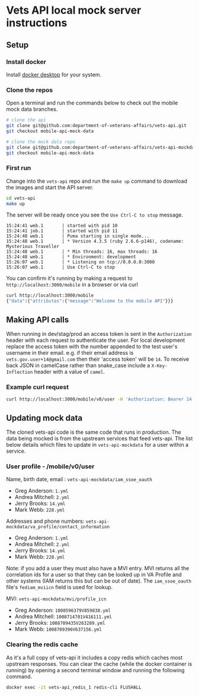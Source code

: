 # Vets API local mock server instructions

## Setup

### Install docker
Install [docker desktop](https://www.docker.com/get-started) for your system.

### Clone the repos
Open a terminal and run the commands below to check out the mobile mock data branches.

```bash
# clone the api
git clone git@github.com:department-of-veterans-affairs/vets-api.git
git checkout mobile-api-mock-data

# clone the mock data repo
git clone git@github.com:department-of-veterans-affairs/vets-api-mockdata.git
git checkout mobile-api-mock-data
```

### First run
Change into the `vets-api` repo and run the `make up` command to download the images and start the API server.

```bash
cd vets-api
make up
```

The server will be ready once you see the `Use Ctrl-C to stop` message.

```
15:24:41 web.1       | started with pid 10
15:24:41 job.1       | started with pid 11
15:24:48 web.1       | Puma starting in single mode...
15:24:48 web.1       | * Version 4.3.5 (ruby 2.6.6-p146), codename: Mysterious Traveller
15:24:48 web.1       | * Min threads: 16, max threads: 16
15:24:48 web.1       | * Environment: development
15:26:07 web.1       | * Listening on tcp://0.0.0.0:3000
15:26:07 web.1       | Use Ctrl-C to stop
```

You can confirm it's running by making a request to `http://localhost:3000/mobile` in a browser or via curl

```bash
curl http://localhost:3000/mobile
{"data":{"attributes":{"message":"Welcome to the mobile API"}}}
```

## Making API calls
When running in dev/stag/prod an access token is sent in the `Authorization` header with each request to authenticate the user. For local development replace the access token with the number appended to the test user's username in their email. e.g. if their email address is `vets.gov.user+14@gmail.com` then their 'access token' will be `14`. To receive back JSON in camelCase rather than snake_case include a `X-Key-Inflection` header with a value of `camel`.

### Example curl request

```bash
curl http://localhost:3000/mobile/v0/user -H 'Authorization: Bearer 14' -H 'X-Key-Inflection: camel'
```

## Updating mock data
The cloned vets-api code is the same code that runs in production. The data being mocked is from the upstream services that feed vets-api. The list below details which files to update in `vets-api-mockdata` for a user within a service.

### User profile - /mobile/v0/user
Name, birth date, email : `vets-api-mockdata/iam_ssoe_oauth`
- Greg Anderson: `1.yml`
- Andrea Mitchell: `2.yml`
- Jerry Brooks: `14.yml`
- Mark Webb: `228.yml`

Addresses and phone numbers: `vets-api-mockdata/va_profile/contact_information`
- Greg Anderson: `1.yml`
- Andrea Mitchell: `2.yml`
- Jerry Brooks: `14.yml`
- Mark Webb: `228.yml`

Note: if you add a user they must also have a MVI entry. MVI returns all the correlation ids for a user so that they can be looked up in VA Profile and other systems (IAM returns this but can be out of date). The `iam_ssoe_oauth` file's `fediam_mviicn` field is used for lookup.

MVI: `vets-api-mockdata/mvi/profile_icn`
- Greg Anderson: `1008596379V859838.yml`
- Andrea Mitchell: `1008714701V416111.yml`
- Jerry Brooks: `1008709435V263289.yml`
- Mark Webb: `1008709396V637156.yml`

### Clearing the redis cache
As it's a full copy of vets-api it includes a copy redis which caches most upstream responses. You can clear the cache (while the docker container is running) by opening a second terminal window and running the following command.

```bash
docker exec -it vets-api_redis_1 redis-cli FLUSHALL
```
